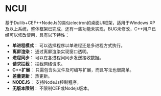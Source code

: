 # NCUI
基于Duilib+CEF++NodeJs的类似electron的桌面UI框架，适用于Windows XP 及以上系统，整体框架已完成，还有一些功能未实现，BUG未修改，C++用户已经可以修改使用，具有以下特性：

*   **单进程模式**： 可以选择程序以单进程还是多进程方式执行。
*   **离屏渲染**： 通过离屏渲染实现窗口透明。
*   **进程同步**： 可以在各进程间同步发送接收数据。
*   **请求拦截**： 拦截网络请求。
*   **C++扩展**： 只需包含头文件及可编写扩展，而且写法也很简单。
*   **差量更新**： 热更新。
*   **NODEJS**： 支持NodeJs控制程序。
*   **无版本限制**： 不限制CEF或Nodejs版本。
